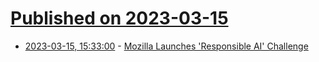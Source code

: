# [Published on 2023-03-15](index.md)

* [2023-03-15, 15:33:00](https://tech.slashdot.org/story/23/03/15/1533227/mozilla-launches-responsible-ai-challenge?utm_source=rss1.0mainlinkanon&utm_medium=feed) - [Mozilla Launches 'Responsible AI' Challenge](https://tech.slashdot.org/story/23/03/15/1533227/mozilla-launches-responsible-ai-challenge?utm_source=rss1.0mainlinkanon&utm_medium=feed)

